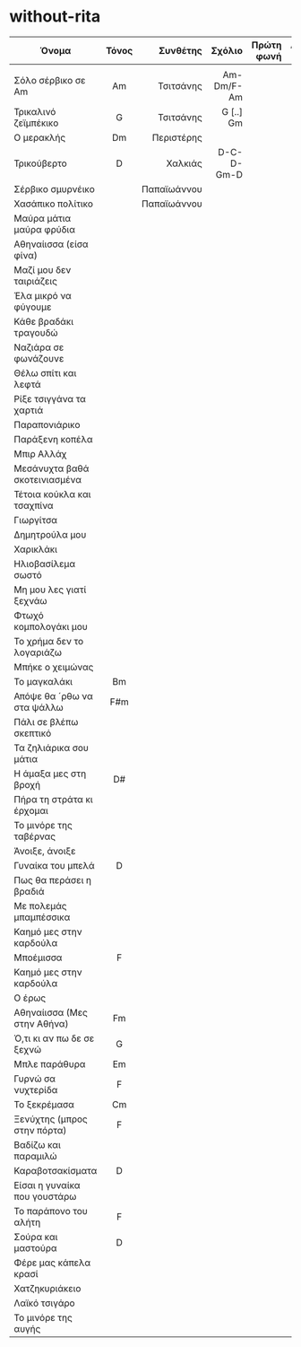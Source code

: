 # without-rita


| Όνομα                 | Τόνος           | Συνθέτης | Σχόλιο | Πρώτη φωνή  | Δεύτερη φωνή |
| -------------         |:-------------:| -----:| -----:|-----:| -----:|
|             | |  |||||
| Σόλο σέρβικο σε Am        | Am | Τσιτσάνης    | Am-Dm/F-Am    ||||
| Τρικαλινό ζεϊμπέκικο      | G  | Τσιτσάνης    | G [..] Gm     ||||
| Ο μερακλής                | Dm | Περιστέρης   |      ||||
| Τρικούβερτο               | D  | Χαλκιάς      | D-C-D-Gm-D    ||||
| Σέρβικο σμυρνέικο         |    | Παπαϊωάννου  |      ||||
| Χασάπικο πολίτικο         |    | Παπαϊωάννου  |      ||||
| Μαύρα μάτια μαύρα φρύδια  |    |              |      ||||
| Αθηναίισσα (είσα φίνα)    |    |              |      ||||
| Μαζί μου δεν ταιριάζεις   |    |              |      ||||
| Έλα μικρό να φύγουμε      |    |              |      ||||
| Κάθε βραδάκι τραγουδώ     |    |              |      ||||
| Ναζιάρα σε φωνάζουνε      |    |              |      ||||
| Θέλω σπίτι και λεφτά      |    |              |      ||||
| Ρίξε τσιγγάνα τα χαρτιά   |    |              |      ||||
| Παραπονιάρικο             |    |              |      ||||
| Παράξενη κοπέλα           |    |              |      ||||
| Μπιρ Αλλάχ                |    |              |      ||||
| Μεσάνυχτα βαθά σκοτεινιασμένα| |              |      ||||
| Τέτοια κούκλα και τσαχπίνα|    |              |      ||||
| Γιωργίτσα                 |    |              |      ||||
| Δημητρούλα μου            |    |              |      ||||
| Χαρικλάκι                 |    |              |      ||||
| Ηλιοβασίλεμα σωστό        |    |              |      ||||
| Μη μου λες γιατί ξεχνάω   |    |              |      ||||
| Φτωχό κομπολογάκι μου     |    |              |      ||||
| Το χρήμα δεν το λογαριάζω |    |              |      ||||
| Μπήκε ο χειμώνας          |    |              |      ||||
| Το μαγκαλάκι              | Bm |              |      ||||
| Απόψε θα ´ρθω να στα ψάλλω| F#m|              |      ||||
| Πάλι σε βλέπω σκεπτικό    |    |              |      ||||
| Τα ζηλιάρικα σου μάτια    |    |              |      ||||
| Η άμαξα μες στη βροχή     | D# |              |      ||||
| Πήρα τη στράτα κι έρχομαι |    |              |      ||||
| Το μινόρε της ταβέρνας    |    |              |      ||||
| Άνοιξε, άνοιξε            |    |              |      ||||
| Γυναίκα του μπελά         | D  |              |      ||||
| Πως θα περάσει η βραδιά   |    |              |      ||||
| Με πολεμάς μπαμπέσσικα    |    |              |      ||||
| Καημό μες στην καρδούλα   |    |              |      ||||
| Μποέμισσα                 | F  |              |      ||||
| Καημό μες στην καρδούλα   |    |              |      ||||
| Ο έρως                    |    |              |      ||||
| Αθηναίισσα (Μες στην Αθήνα)| Fm|              |      ||||
| Ό,τι κι αν πω δε σε ξεχνώ | G  |              |      ||||
| Μπλε παράθυρα             | Em |              |      ||||
| Γυρνώ σα νυχτερίδα        | F  |              |      ||||
| Το ξεκρέμασα              | Cm |              |      ||||
| Ξενύχτης (μπρος στην πόρτα)|F  |              |      ||||
| Βαδίζω και παραμιλώ       |    |              |      ||||
| Καραβοτσακίσματα          | D  |              |      ||||
| Είσαι η γυναίκα που γουστάρω|  |              |      ||||
| Το παράπονο του αλήτη     | F  |              |      ||||
| Σούρα και μαστούρα        | D  |              |      ||||
| Φέρε μας κάπελα κρασί     |    |              |      ||||
| Χατζηκυριάκειο            |    |              |      ||||
| Λαϊκό τσιγάρο             |    |              |      ||||
| Το μινόρε της αυγής       |    |              |      ||||
